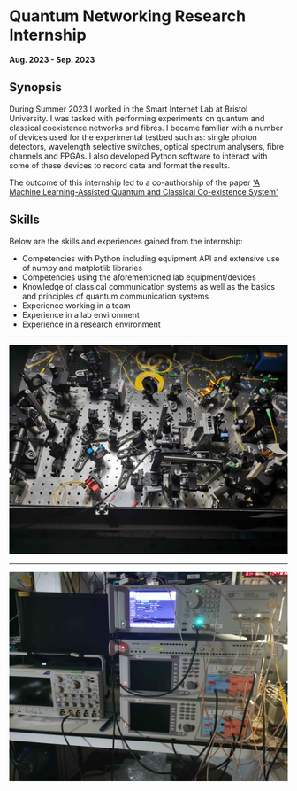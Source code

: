 # Quantum Networking Research Internship

**Aug. 2023 - Sep. 2023**

## Synopsis

During Summer 2023 I worked in the Smart Internet Lab at Bristol University. I was tasked with performing experiments on quantum and classical coexistence networks and fibres. I became familiar with a number of devices used for the experimental testbed such as: single photon detectors, wavelength selective switches, optical spectrum analysers, fibre channels and FPGAs. I also developed Python software to interact with some of these devices to record data and format the results.

The outcome of this internship led to a co-authorship of the paper ['A Machine Learning-Assisted Quantum and Classical Co-existence System'](https://doi.org/10.1364/OFC.2024.M2J.2)

## Skills

Below are the skills and experiences gained from the internship:

* Competencies with Python including equipment API and extensive use of numpy and matplotlib libraries
* Competencies using the aforementioned lab equipment/devices
* Knowledge of classical communication systems as well as the basics and principles of quantum communication systems
* Experience working in a team
* Experience in a lab environment
* Experience in a research environment

---

![alt](UOB1image.jpg 'title')

---

![alt](UOB2image.jpg 'title')